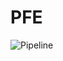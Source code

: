 # PFE

![Pipeline](https://github.com/user-attachments/assets/1dd5daa4-7427-4917-8dc8-1ba0413c74fd)
